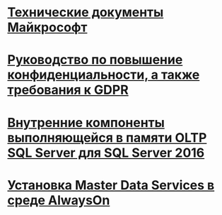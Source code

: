 # [Технические документы Майкрософт](microsoft-white-papers.md)
# [Руководство по повышение конфиденциальности, а также требования к GDPR](../relational-databases/security/microsoft-sql-and-the-gdpr-requirements.md) 
# [Внутренние компоненты выполняющейся в памяти OLTP SQL Server для SQL Server 2016](../relational-databases/in-memory-oltp/sql-server-in-memory-oltp-internals-for-sql-server-2016.md)
# [Установка Master Data Services в среде AlwaysOn](../master-data-services/installing-mds-in-an-alwayson-group-environment/installing-mds-in-an-alwayson-group-environment.md)

